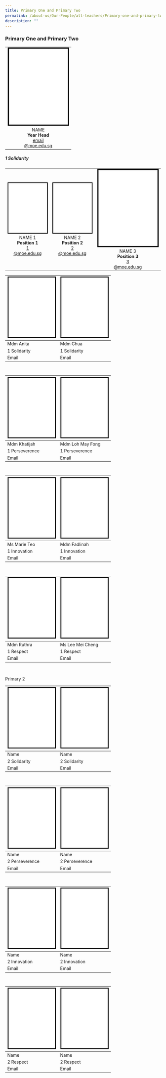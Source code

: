 ```yaml
---
title: Primary One and Primary Two
permalink: /about-us/Our-People/all-teachers/Primary-one-and-primary-two/
description: ""
---
```

### **Primary One and Primary Two**

 <table>
	<tbody>
		<tr>
			<td style="width: 200px;">
				<div style="text-align: center;">
					<img src="/images/About Us/Our People/Blank_200.gif" style="width:200px">
					NAME<br>
					<b>Year Head</b><br>
					<a href="mailto:email@moe.edu.sg" target="">email<br>@moe.edu.sg</a>
				</div>
			</td>
		</tr>
		</tbody>
	</table>


##### 1 Solidarity

<table>
	<tbody>
		<tr>
			<td style="width: 200px;">
				<div style="text-align: center;">
					<img src="/images/About Us/Our People/Blank_200.gif" style="width:200px">
					NAME 1<br>
					<b>Position 1</b><br>
					<a href="mailto:1@moe.edu.sg" target="">1<br>@moe.edu.sg</a>
				</div>
			</td>
			<td style="width: 200px;">
				<div style="text-align: center;">
					<img src="/images/About Us/Our People/Blank_200.gif" style="width:200px">
					NAME 2<br>
					<b>Position 2</b><br>
					<a href="mailto:2@moe.edu.sg" target="">2<br>@moe.edu.sg</a>
				</div>
			</td>
			<td style="width: 200px;">
				<div style="text-align: center; width: 200px;">
					<img src="/images/About Us/Our People/Blank_200.gif" style="width:200px">
					NAME 3<br>
					<b>Position 3</b><br>
					<a href="mailto:3@moe.edu.sg" target="">3<br>@moe.edu.sg</a>
				</div>
			</td>
		</tr>
	</tbody>
</table>

|![Pic 1](/images/About%20Us/Our%20People/Blank_200.gif)|  ![Pic 2](/images/About%20Us/Our%20People/Blank_200.gif) |  
| -------- | -------- |
| Mdm Anita     | Mdm Chua     |
| 1 Solidarity     | 1 Solidarity  |
| Email     | Email     |

<br>

|![Pic 1](/images/About%20Us/Our%20People/Blank_200.gif)|  ![Pic 2](/images/About%20Us/Our%20People/Blank_200.gif) |  
| -------- | -------- |
| Mdm Khatijah     | Mdm Loh May Fong     |
| 1 Perseverence     | 1 Perseverence  |
| Email     | Email     |
<br>

|![Pic 1](/images/About%20Us/Our%20People/Blank_200.gif)|  ![Pic 2](/images/About%20Us/Our%20People/Blank_200.gif) |  
| -------- | -------- |
| Ms Marie Teo     | Mdm Fadlinah     |
| 1 Innovation     | 1 Innovation  |
| Email     | Email     |
<br>

|![Pic 1](/images/About%20Us/Our%20People/Blank_200.gif)|  ![Pic 2](/images/About%20Us/Our%20People/Blank_200.gif) |  
| -------- | -------- |
| Mdm Ruthra     | Ms Lee Mei Cheng    |
| 1 Respect     | 1 Respect  |
| Email     | Email     |
<br>

Primary 2

|![Pic 1](/images/About%20Us/Our%20People/Blank_200.gif)|  ![Pic 2](/images/About%20Us/Our%20People/Blank_200.gif) |  
| -------- | -------- |
| Name     | Name     |
| 2 Solidarity     | 2 Solidarity  |
| Email     | Email     |

<br>

|![Pic 1](/images/About%20Us/Our%20People/Blank_200.gif)|  ![Pic 2](/images/About%20Us/Our%20People/Blank_200.gif) |  
| -------- | -------- |
| Name     | Name     |
| 2 Perseverence     | 2 Perseverence  |
| Email     | Email     |
<br>

|![Pic 1](/images/About%20Us/Our%20People/Blank_200.gif)|  ![Pic 2](/images/About%20Us/Our%20People/Blank_200.gif) |  
| -------- | -------- |
| Name     | Name     |
| 2 Innovation     | 2 Innovation  |
| Email     | Email     |
<br>

|![Pic 1](/images/About%20Us/Our%20People/Blank_200.gif)|  ![Pic 2](/images/About%20Us/Our%20People/Blank_200.gif) |  
| -------- | -------- |
| Name     | Name     |
| 2 Respect     | 2 Respect  |
| Email     | Email     |
<br>




<br>